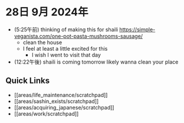 # 28日 9月 2024年
- (5:25午前) thinking of making this for shaili https://simple-veganista.com/one-pot-pasta-mushrooms-sausage/ 
  - clean the house
  - I feel at least a little excited for this
    - I wish I went to visit that day
- (12:22午後) shaili is coming tomorrow likely wanna clean your place




## Quick Links
- [[areas/life_maintenance/scratchpad]]
- [[areas/sashin_exists/scratchpad]]
- [[areas/acquiring_japanese/scratchpad]]
- [[areas/work/scratchpad]]
